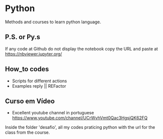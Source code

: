 # Python

Methods and courses to learn python language.

 ## P.S. or Py.s
  If any code at Github do not display the notebook copy the URL and paste at https://nbviewer.jupyter.org/ 

## How_to codes
 * Scripts for different actions
 * Examples reply || REFactor 

## Curso em Vídeo
  * Excellent youtube channel in portuguese
  https://www.youtube.com/channel/UCrWvhVmt0Qac3HgsjQK62FQ
  
 Inside the folder 'desafio',  all my codes praticing python with the url for the class from the course.
 
